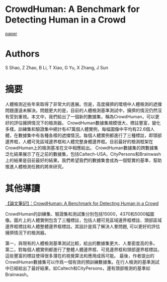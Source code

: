 # CrowdHuman: A Benchmark for Detecting Human in a Crowd

[paper](https://arxiv.org/pdf/1805.00123.pdf)


# Authors

S Shao, Z Zhao, B Li, T Xiao, G Yu, X Zhang, J Sun

# 摘要

人體檢測近些年來取得了非常大的進展。但是，高度擁擠的環境中人體檢測的遮擋問題還遠未解決。問題更大的是，目前的人體檢測基準測試中，擁擠的情況仍然沒有受到重視。本文中，我們給出了一個新的數據集，稱為CrowdHuman，可以更好的評估擁擠情況下的檢測器。 CrowdHuman數據集規模很大，標註豐富，變化多樣。訓練集和驗證集中總計有47萬個人體實例，每幅圖像中平均有22.6個人體，在數據集中有各種各樣的遮擋情況。每個人體實例都進行了三種標註，即頭部邊界框，人體可見區域邊界框和人體完整身體邊界框。目前最好的檢測框架在CrowdHuman上的檢測基准在文中相應給出。 CrowdHuman數據集的跨數據集泛化結果展示了在之前的數據集，包括Caltech-USA，CityPersons和Brainwash上的結果是目前最好的結果。我們希望我們的數據集會成為一個堅實的基準，幫助推進人體檢測任務的將來研究。

# 其他導讀

[【論文筆記】：CrowdHuman: A Benchmark for Detecting Human in a Crowd](https://www.twblogs.net/a/5d4e3650bd9eee5327fc72af?fbclid=IwAR2cGI4bInS5qmoewfHRrgKXxPZKCoemd3ftt_T_6hdy3PiJppOpRGo4rPk)

CrowdHuman的訓練集、驗證集和測試集分別包括15000，4370和5000幅圖像。圖片上的人體實例包含了三種標註，包括人體可見區域邊界框標註、頭部區域邊界框標註和人體整體邊界框標註。其設計是爲了解決人羣問題, 可以更好的評估擁擠情況下的檢測器。

第一，與現有的人體檢測基準測試比較，給出的數據集更大、人羣密度高的多。
第二，對每個人體實例都進行了整體人體邊界框、可見邊界框和頭部邊界框標註。這些豐富的標註使得很多潛在的視覺算法和應用成爲可能。
最後，作者提出的CrowdHuman數據集可以作爲一個有效的預訓練數據集。在行人檢測的基準測試中已經給出了最好結果，如Caltech和CityPersons，還有頭部檢測的基準如Brainwash。
